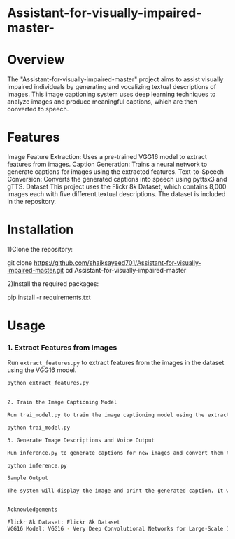 # Assistant-for-visually-impaired-master-
# Overview
The "Assistant-for-visually-impaired-master" project aims to assist visually impaired individuals by generating and vocalizing textual descriptions of images. This image captioning system uses deep learning techniques to analyze images and produce meaningful captions, which are then converted to speech.

# Features
Image Feature Extraction: Uses a pre-trained VGG16 model to extract features from images.
Caption Generation: Trains a neural network to generate captions for images using the extracted features.
Text-to-Speech Conversion: Converts the generated captions into speech using pyttsx3 and gTTS.
Dataset
This project uses the Flickr 8k Dataset, which contains 8,000 images each with five different textual descriptions. The dataset is included in the repository.

# Installation
1)Clone the repository:

git clone https://github.com/shaiksayeed701/Assistant-for-visually-impaired-master.git
cd Assistant-for-visually-impaired-master

2)Install the required packages:

pip install -r requirements.txt

# Usage
### 1. Extract Features from Images

Run `extract_features.py` to extract features from the images in the dataset using the VGG16 model.

```sh
python extract_features.py

 
2. Train the Image Captioning Model

Run trai_model.py to train the image captioning model using the extracted features and captions.

python trai_model.py

3. Generate Image Descriptions and Voice Output

Run inference.py to generate captions for new images and convert them to speech.

python inference.py

Sample Output

The system will display the image and print the generated caption. It will also play an audio description of the image.


Acknowledgements

Flickr 8k Dataset: Flickr 8k Dataset
VGG16 Model: VGG16 - Very Deep Convolutional Networks for Large-Scale Image Recognition

